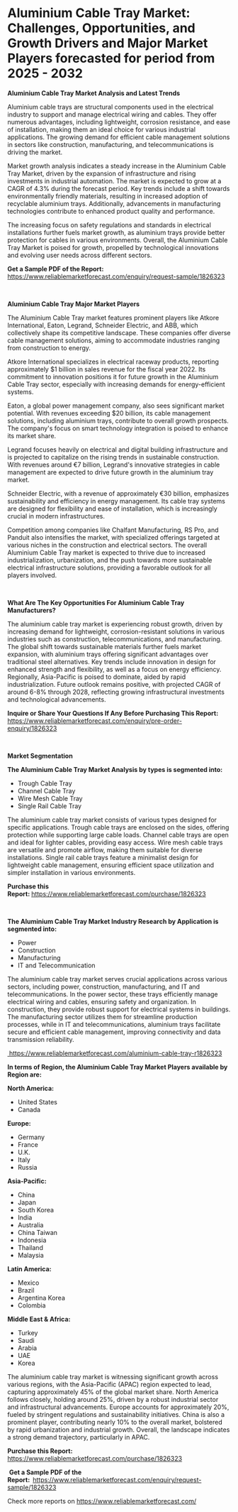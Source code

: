 <p><h1>Aluminium Cable Tray Market: Challenges, Opportunities, and Growth Drivers and Major Market Players forecasted for period from 2025 - 2032</h1></p><p><strong>Aluminium Cable Tray Market Analysis and Latest Trends</strong></p>
<p><p>Aluminium cable trays are structural components used in the electrical industry to support and manage electrical wiring and cables. They offer numerous advantages, including lightweight, corrosion resistance, and ease of installation, making them an ideal choice for various industrial applications. The growing demand for efficient cable management solutions in sectors like construction, manufacturing, and telecommunications is driving the market.</p><p>Market growth analysis indicates a steady increase in the Aluminium Cable Tray Market, driven by the expansion of infrastructure and rising investments in industrial automation. The market is expected to grow at a CAGR of 4.3% during the forecast period. Key trends include a shift towards environmentally friendly materials, resulting in increased adoption of recyclable aluminium trays. Additionally, advancements in manufacturing technologies contribute to enhanced product quality and performance.</p><p>The increasing focus on safety regulations and standards in electrical installations further fuels market growth, as aluminium trays provide better protection for cables in various environments. Overall, the Aluminium Cable Tray Market is poised for growth, propelled by technological innovations and evolving user needs across different sectors.</p></p>
<p><strong>Get a Sample PDF of the Report:&nbsp;</strong> <a href="https://www.reliablemarketforecast.com/enquiry/request-sample/1826323?utm_campaign=2298&utm_medium=2&utm_source=Github&utm_content=ia&utm_term=18022025&utm_id=aluminium-cable-tray">https://www.reliablemarketforecast.com/enquiry/request-sample/1826323</a></p>
<p>&nbsp;</p>
<p><strong>Aluminium Cable Tray Major Market Players</strong></p>
<p><p>The Aluminium Cable Tray market features prominent players like Atkore International, Eaton, Legrand, Schneider Electric, and ABB, which collectively shape its competitive landscape. These companies offer diverse cable management solutions, aiming to accommodate industries ranging from construction to energy.</p><p>Atkore International specializes in electrical raceway products, reporting approximately $1 billion in sales revenue for the fiscal year 2022. Its commitment to innovation positions it for future growth in the Aluminium Cable Tray sector, especially with increasing demands for energy-efficient systems.</p><p>Eaton, a global power management company, also sees significant market potential. With revenues exceeding $20 billion, its cable management solutions, including aluminium trays, contribute to overall growth prospects. The company's focus on smart technology integration is poised to enhance its market share.</p><p>Legrand focuses heavily on electrical and digital building infrastructure and is projected to capitalize on the rising trends in sustainable construction. With revenues around €7 billion, Legrand's innovative strategies in cable management are expected to drive future growth in the aluminium tray market.</p><p>Schneider Electric, with a revenue of approximately €30 billion, emphasizes sustainability and efficiency in energy management. Its cable tray systems are designed for flexibility and ease of installation, which is increasingly crucial in modern infrastructures.</p><p>Competition among companies like Chalfant Manufacturing, RS Pro, and Panduit also intensifies the market, with specialized offerings targeted at various niches in the construction and electrical sectors. The overall Aluminium Cable Tray market is expected to thrive due to increased industrialization, urbanization, and the push towards more sustainable electrical infrastructure solutions, providing a favorable outlook for all players involved.</p></p>
<p>&nbsp;</p>
<p><strong>What Are The Key Opportunities For Aluminium Cable Tray Manufacturers?</strong></p>
<p><p>The aluminium cable tray market is experiencing robust growth, driven by increasing demand for lightweight, corrosion-resistant solutions in various industries such as construction, telecommunications, and manufacturing. The global shift towards sustainable materials further fuels market expansion, with aluminium trays offering significant advantages over traditional steel alternatives. Key trends include innovation in design for enhanced strength and flexibility, as well as a focus on energy efficiency. Regionally, Asia-Pacific is poised to dominate, aided by rapid industrialization. Future outlook remains positive, with projected CAGR of around 6-8% through 2028, reflecting growing infrastructural investments and technological advancements.</p></p>
<p><strong>Inquire or Share Your Questions If Any Before Purchasing This Report:</strong> <a href="https://www.reliablemarketforecast.com/enquiry/pre-order-enquiry/1826323?utm_campaign=2298&utm_medium=2&utm_source=Github&utm_content=ia&utm_term=18022025&utm_id=aluminium-cable-tray">https://www.reliablemarketforecast.com/enquiry/pre-order-enquiry/1826323</a></p>
<p>&nbsp;</p>
<p><strong>Market Segmentation</strong></p>
<p><strong>The Aluminium Cable Tray Market Analysis by types is segmented into:</strong></p>
<p><ul><li>Trough Cable Tray</li><li>Channel Cable Tray</li><li>Wire Mesh Cable Tray</li><li>Single Rail Cable Tray</li></ul></p>
<p><p>The aluminium cable tray market consists of various types designed for specific applications. Trough cable trays are enclosed on the sides, offering protection while supporting large cable loads. Channel cable trays are open and ideal for lighter cables, providing easy access. Wire mesh cable trays are versatile and promote airflow, making them suitable for diverse installations. Single rail cable trays feature a minimalist design for lightweight cable management, ensuring efficient space utilization and simpler installation in various environments.</p></p>
<p><strong>Purchase this Report:&nbsp;</strong><a href="https://www.reliablemarketforecast.com/purchase/1826323?utm_campaign=2298&utm_medium=2&utm_source=Github&utm_content=ia&utm_term=18022025&utm_id=aluminium-cable-tray">https://www.reliablemarketforecast.com/purchase/1826323</a></p>
<p>&nbsp;</p>
<p><strong>The Aluminium Cable Tray Market Industry Research by Application is segmented into:</strong></p>
<p><ul><li>Power</li><li>Construction</li><li>Manufacturing</li><li>IT and Telecommunication</li></ul></p>
<p><p>The aluminium cable tray market serves crucial applications across various sectors, including power, construction, manufacturing, and IT and telecommunications. In the power sector, these trays efficiently manage electrical wiring and cables, ensuring safety and organization. In construction, they provide robust support for electrical systems in buildings. The manufacturing sector utilizes them for streamline production processes, while in IT and telecommunications, aluminium trays facilitate secure and efficient cable management, improving connectivity and data transmission reliability.</p></p>
<p><a href="https://www.reliablemarketforecast.com/aluminium-cable-tray-r1826323?utm_campaign=2298&utm_medium=2&utm_source=Github&utm_content=ia&utm_term=18022025&utm_id=aluminium-cable-tray">&nbsp;https://www.reliablemarketforecast.com/aluminium-cable-tray-r1826323</a></p>
<p><strong>In terms of Region, the Aluminium Cable Tray Market Players available by Region are:</strong></p>
<p>
    <p> <strong> North America: </strong>
        <ul>
            <li>United States</li>
            <li>Canada</li>
        </ul>
        </p> 
    <p> <strong> Europe: </strong>
        <ul>
            <li>Germany</li>
            <li>France</li>
            <li>U.K.</li>
            <li>Italy</li>
            <li>Russia</li>
        </ul>
        </p> 
    <p> <strong> Asia-Pacific: </strong>
        <ul>
            <li>China</li>
            <li>Japan</li>
            <li>South Korea</li>
            <li>India</li>
            <li>Australia</li>
            <li>China Taiwan</li>
            <li>Indonesia</li>
            <li>Thailand</li>
            <li>Malaysia</li>
        </ul>
        </p> 
    <p> <strong> Latin America: </strong>
        <ul>
            <li>Mexico</li>
            <li>Brazil</li>
            <li>Argentina Korea</li>
            <li>Colombia</li>
        </ul>
        </p> 
    <p> <strong> Middle East & Africa: </strong>
        <ul>
            <li>Turkey</li>
            <li>Saudi</li>
            <li>Arabia</li>
            <li>UAE</li>
            <li>Korea</li>
        </ul>
    </p>
    </p>
<p><p>The aluminium cable tray market is witnessing significant growth across various regions, with the Asia-Pacific (APAC) region expected to lead, capturing approximately 45% of the global market share. North America follows closely, holding around 25%, driven by a robust industrial sector and infrastructural advancements. Europe accounts for approximately 20%, fueled by stringent regulations and sustainability initiatives. China is also a prominent player, contributing nearly 10% to the overall market, bolstered by rapid urbanization and industrial growth. Overall, the landscape indicates a strong demand trajectory, particularly in APAC.</p></p>
<p><strong>Purchase this Report: </strong><a href="https://www.reliablemarketforecast.com/purchase/1826323?utm_campaign=2298&utm_medium=2&utm_source=Github&utm_content=ia&utm_term=18022025&utm_id=aluminium-cable-tray">https://www.reliablemarketforecast.com/purchase/1826323</a></p>
<p>&nbsp;<strong>Get a Sample PDF of the Report:&nbsp;&nbsp;</strong><a href="https://www.reliablemarketforecast.com/enquiry/request-sample/1826323?utm_campaign=2298&utm_medium=2&utm_source=Github&utm_content=ia&utm_term=18022025&utm_id=aluminium-cable-tray">https://www.reliablemarketforecast.com/enquiry/request-sample/1826323</a></p>
<p><strong></strong></p>
<p>Check more reports on <a href="https://www.reliablemarketforecast.com/?utm_campaign=2298&utm_medium=2&utm_source=Github&utm_content=ia&utm_term=18022025&utm_id=aluminium-cable-tray">https://www.reliablemarketforecast.com/</a></p>